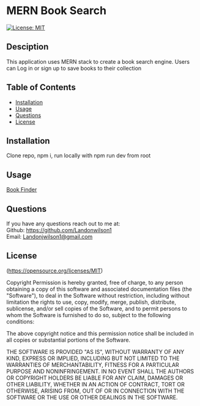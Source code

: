 # MERN Book Search

  [![License: MIT](https://img.shields.io/badge/License-MIT-yellow.svg)](https://opensource.org/licenses/MIT)

  ## Desciption 
  This application uses MERN stack to create a book search engine. Users can Log in or sign up to save books to their collection

  ## Table of Contents
  - [Installation](#installation)
  - [Usage](#usage)
  - [Questions](#questions)
  - [License](#License)

  ## Installation 
  Clone repo, npm i, run locally with npm run dev from root

  ## Usage 
  [Book Finder](booksearchlw.herokuapp.com_.png)

  ## Questions 
  If you have any questions reach out to me at: </br>
  Github: https://github.com/Landonwilson1 </br>
  Email: Landonjwilson1@gmail.com
  
  ## License
  (https://opensource.org/licenses/MIT)
  
Copyright <YEAR> <COPYRIGHT HOLDER>
Permission is hereby granted, free of charge, to any person obtaining a copy of this software and associated documentation files (the "Software"), to deal in the Software without restriction, including without limitation the rights to use, copy, modify, merge, publish, distribute, sublicense, and/or sell copies of the Software, and to permit persons to whom the Software is furnished to do so, subject to the following conditions:
              
The above copyright notice and this permission notice shall be included in all copies or substantial portions of the Software.
              
THE SOFTWARE IS PROVIDED "AS IS", WITHOUT WARRANTY OF ANY KIND, EXPRESS OR IMPLIED, INCLUDING BUT NOT LIMITED TO THE WARRANTIES OF MERCHANTABILITY, FITNESS FOR A PARTICULAR PURPOSE AND NONINFRINGEMENT. IN NO EVENT SHALL THE AUTHORS OR COPYRIGHT HOLDERS BE LIABLE FOR ANY CLAIM, DAMAGES OR OTHER LIABILITY, WHETHER IN AN ACTION OF CONTRACT, TORT OR OTHERWISE, ARISING FROM, OUT OF OR IN CONNECTION WITH THE SOFTWARE OR THE USE OR OTHER DEALINGS IN THE SOFTWARE.
